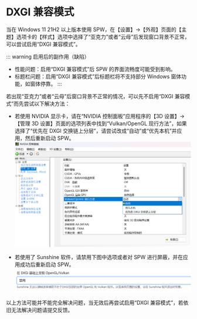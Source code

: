 # DXGI 兼容模式 <Badge type="tip" text="1.0.785" /> <Badge type="warning" text="Beta" />

当在 Windows 11 21H2 以上版本使用 SPW，在【设置】->【外观】页面的【主题】选项卡的【样式】选项中选择了“亚克力”或者“云母”后发现窗口背景不正常，可以尝试启用“DXGI 兼容模式”。

::: warning 启用后的副作用（缺陷）
- 性能问题：启用“DXGI 兼容模式”后 SPW 的界面流畅度可能受到影响。
- 标题栏问题：启用“DXGI 兼容模式”后标题栏将不支持部分 Windows 窗体功能，如窗体停靠。
:::

若出现“亚克力”或者“云母”后窗口背景不正常的情况，可以先不启用“DXGI 兼容模式”而先尝试以下解决方法：

- 若使用 NVIDIA 显示卡，请在“NVIDIA 控制面板”应用程序的【3D 设置】->【管理 3D 设置】页面的选项列表中找到“Vulkan/OpenGL 现行方法”，如果选择了“优先在 DXGI 交换链上分层”，请尝试改成“自动”或“优先本机”并应用，然后重新启动 SPW。
  ![Nvidia](nvidia.png)

- 若使用了 Sunshine 软件，请禁用下图中选项或者对 SPW 进行屏蔽，并在应用成功后重新启动 SPW。
  ![Sunshine](sunshine.png)

以上方法可能并不能完全解决问题，当无效后再尝试启用“DXGI 兼容模式”，若依旧无法解决问题请提交反馈。